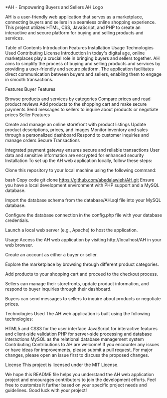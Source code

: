 *AH - Empowering Buyers and Sellers
AH Logo

AH is a user-friendly web application that serves as a marketplace, connecting buyers and sellers in a seamless online shopping experience. This project utilizes HTML, CSS, JavaScript, and PHP to create an interactive and secure platform for buying and selling products and services.

Table of Contents
Introduction
Features
Installation
Usage
Technologies Used
Contributing
License
Introduction
In today's digital age, online marketplaces play a crucial role in bringing buyers and sellers together. AH aims to simplify the process of buying and selling products and services by providing a user-friendly and secure platform. The application facilitates direct communication between buyers and sellers, enabling them to engage in smooth transactions.

Features
Buyer Features

Browse products and services by categories
Compare prices and read product reviews
Add products to the shopping cart and make secure payments
Send messages to sellers to inquire about products or negotiate prices
Seller Features

Create and manage an online storefront with product listings
Update product descriptions, prices, and images
Monitor inventory and sales through a personalized dashboard
Respond to customer inquiries and manage orders
Secure Transactions

Integrated payment gateway ensures secure and reliable transactions
User data and sensitive information are encrypted for enhanced security
Installation
To set up the AH web application locally, follow these steps:

Clone this repository to your local machine using the following command:

bash
Copy code
git clone https://github.com/abedalawieh/AH.git
Ensure you have a local development environment with PHP support and a MySQL database.

Import the database schema from the database/AH.sql file into your MySQL database.

Configure the database connection in the config.php file with your database credentials.

Launch a local web server (e.g., Apache) to host the application.

Usage
Access the AH web application by visiting http://localhost/AH in your web browser.

Create an account as either a buyer or seller.

Explore the marketplace by browsing through different product categories.

Add products to your shopping cart and proceed to the checkout process.

Sellers can manage their storefronts, update product information, and respond to buyer inquiries through their dashboard.

Buyers can send messages to sellers to inquire about products or negotiate prices.

Technologies Used
The AH web application is built using the following technologies:

HTML5 and CSS3 for the user interface
JavaScript for interactive features and client-side validation
PHP for server-side processing and database interactions
MySQL as the relational database management system
Contributing
Contributions to AH are welcome! If you encounter any issues or have ideas for improvements, please submit a pull request. For major changes, please open an issue first to discuss the proposed changes.

License
This project is licensed under the MIT License.

We hope this README file helps you understand the AH web application project and encourages contributors to join the development efforts. Feel free to customize it further based on your specific project needs and guidelines. Good luck with your project!
